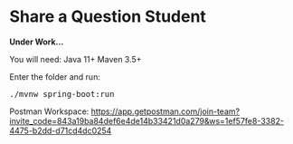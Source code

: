 <h1>Share a Question Student</h1>
<b>Under Work...</b>

You will need: 
Java 11+
Maven 3.5+

Enter the folder and run:
<pre>./mvnw spring-boot:run</pre>

Postman Workspace: https://app.getpostman.com/join-team?invite_code=843a19ba84def6e4de14b33421d0a279&ws=1ef57fe8-3382-4475-b2dd-d71cd4dc0254
